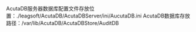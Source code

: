 AcutaDB服务器数据库配置文件存放位置：./leagsoft/AcutaDB/AcutaDBServer/ini/AucutaDB.ini
AcutaDB数据库存放路径：/var/lib/AcutaDB/AcutaDBStore/AuditDB